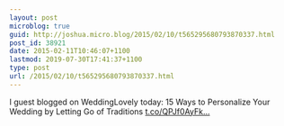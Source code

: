 ```yaml
---
layout: post
microblog: true
guid: http://joshua.micro.blog/2015/02/10/t565295680793870337.html
post_id: 38921
date: 2015-02-11T10:46:07+1100
lastmod: 2019-07-30T17:41:37+1100
type: post
url: /2015/02/10/t565295680793870337.html
---
```

I guest blogged on WeddingLovely today: 15 Ways to Personalize Your Wedding by Letting Go of Traditions [t.co/QPJf0AyFk...](http://t.co/QPJf0AyFkD)

